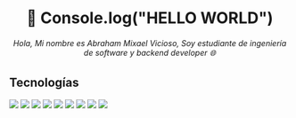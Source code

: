 <h1 style="text-align: center" >👋 Console.log("HELLO WORLD") </h1>
<h6  style="text-align: center">
Hola, Mi nombre es Abraham Mixael Vicioso, Soy estudiante de ingeniería de software y backend developer 🌐
</h6>

## Tecnologías
![](https://img.shields.io/badge/NodeJs-Tecnologia-informational?style=flat&logo=node.js&logoColor=white&color=2bbc8a)
![](https://img.shields.io/badge/JS-Lenguaje-informational?style=flat&logo=javascript&logoColor=white&color=2bbc8a)
![](https://img.shields.io/badge/Docker-Tool-informational?style=flat&logo=docker&logoColor=white&color=2bbc8a)
![](https://img.shields.io/badge/Express-Framework-informational?style=flat&logo=nodejs&logoColor=white&color=2bbc8a)
![](https://img.shields.io/badge/Linux-OS-informational?style=flat&logo=linux&logoColor=white&color=2bbc8a)
![](https://img.shields.io/badge/MongoDb-Database-informational?style=flat&logo=mongodb&logoColor=white&color=2bbc8a)
![](https://img.shields.io/badge/NODEJS-TECNOLOGIA-informational?style=flat&logo=nodejs&logoColor=white&color=2bbc8a)
![](https://img.shields.io/badge/NODEJS-TECNOLOGIA-informational?style=flat&logo=nodejs&logoColor=white&color=2bbc8a)
![](https://img.shields.io/badge/NODEJS-TECNOLOGIA-informational?style=flat&logo=nodejs&logoColor=white&color=2bbc8a)

